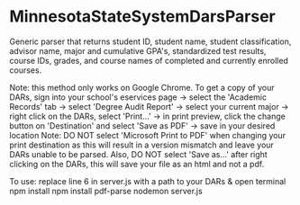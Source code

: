 # MinnesotaStateSystemDarsParser
Generic parser that returns student ID, student name, student classification, advisor name, 
major and cumulative GPA's, standardized test results, course IDs, grades, 
and course names of completed and currently enrolled courses.

Note: this method only works on Google Chrome. To get a copy of your DARs, sign into your 
school's eservices page -> select the 'Academic Records' tab -> select 'Degree Audit 
Report' -> select your current major -> right click on the DARs, select 'Print...' -> in 
print preview, click the change button on 'Destination' and select 'Save as PDF' -> save 
in your desired location Note: DO NOT select 'Microsoft Print to PDF' when changing your 
print destination as this will result in a version mismatch and leave your DARs unable to 
be parsed. Also, DO NOT select 'Save as...' after right clicking on the DARs, this will 
save your file as an html and not a pdf.

To use: 
replace line 6 in server.js with a path to your DARs & open terminal
npm install
npm install pdf-parse
nodemon server.js